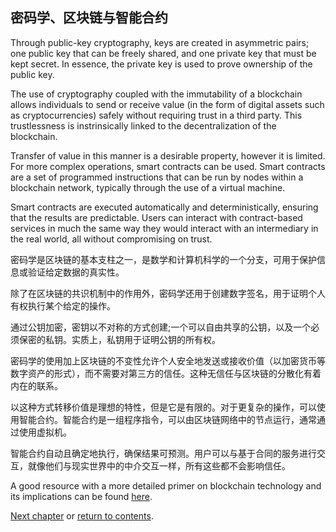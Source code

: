 ## 密码学、区块链与智能合约





Through public-key cryptography, keys are created in asymmetric pairs; one public key that can be freely shared, and one private key that must be kept secret. In essence, the private key is used to prove ownership of the public key.

The use of cryptography coupled with the immutability of a blockchain allows individuals to send or receive value (in the form of digital assets such as cryptocurrencies) safely without requiring trust in a third party. This trustlessness is instrinsically linked to the decentralization of the blockchain.

Transfer of value in this manner is a desirable property, however it is limited. For more complex operations, smart contracts can be used. Smart contracts are a set of programmed instructions that can be run by nodes within a blockchain network, typically through the use of a virtual machine.

Smart contracts are executed automatically and deterministically, ensuring that the results are predictable. Users can interact with contract-based services in much the same way they would interact with an intermediary in the real world, all without compromising on trust.

密码学是区块链的基本支柱之一，是数学和计算机科学的一个分支，可用于保护信息或验证给定数据的真实性。

除了在区块链的共识机制中的作用外，密码学还用于创建数字签名，用于证明个人有权执行某个给定的操作。

通过公钥加密，密钥以不对称的方式创建;一个可以自由共享的公钥，以及一个必须保密的私钥。实质上，私钥用于证明公钥的所有权。

密码学的使用加上区块链的不变性允许个人安全地发送或接收价值（以加密货币等数字资产的形式），而不需要对第三方的信任。这种无信任与区块链的分散化有着内在的联系。

以这种方式转移价值是理想的特性，但是它是有限的。对于更复杂的操作，可以使用智能合约。智能合约是一组程序指令，可以由区块链网络中的节点运行，通常通过使用虚拟机。

智能合约自动且确定地执行，确保结果可预测。用户可以与基于合同的服务进行交互，就像他们与现实世界中的中介交互一样，所有这些都不会影响信任。

A good resource with a more detailed primer on blockchain technology and its implications can be found [here](https://www2.deloitte.com/insights/us/en/topics/emerging-technologies/blockchain-technical-primer.html).

[Next chapter](3-Fundamentals_of_NEO.md) or [return to contents](README.md#contents).

